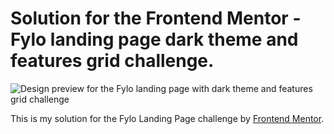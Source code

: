 # Solution for the Frontend Mentor - Fylo landing page dark theme and features grid challenge.

![Design preview for the Fylo landing page with dark theme and features grid challenge](./design/desktop-preview.jpg)

This is my solution for the Fylo Landing Page challenge by [Frontend Mentor](https://www.frontendmentor.io).
